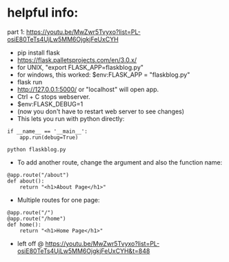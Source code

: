 # helpful info:

part 1: https://youtu.be/MwZwr5Tvyxo?list=PL-osiE80TeTs4UjLw5MM6OjgkjFeUxCYH

- pip install flask
- https://flask.palletsprojects.com/en/3.0.x/
- for UNIX, "export FLASK_APP=flaskblog.py"
- for windows, this worked: $env:FLASK_APP = "flaskblog.py"
- flask run
- http://127.0.0.1:5000/ or "localhost" will open app.
- Ctrl + C stops webserver.
- $env:FLASK_DEBUG=1
- (now you don't have to restart web server to see changes)
- This lets you run with python directly:

```
if __name__ == '__main__':
    app.run(debug=True)
```

```
python flaskblog.py
```

- To add another route, change the argument and also the function name:

```
@app.route("/about")
def about():
    return "<h1>About Page</h1>"
```

- Multiple routes for one page:

```
@app.route("/")
@app.route("/home")
def home():
    return "<h1>Home Page</h1>"
```

- left off @ https://youtu.be/MwZwr5Tvyxo?list=PL-osiE80TeTs4UjLw5MM6OjgkjFeUxCYH&t=848

```

```
